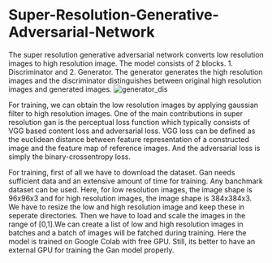 # Super-Resolution-Generative-Adversarial-Network
The super resolution generative adversarial network converts low resolution images to high resolution image. The model consists of 2 blocks. 1. Discriminator and 2. Generator. The generator generates the high resolution images and the discriminator distinguishes between original high resolution images and generated images. ![generator_dis](https://user-images.githubusercontent.com/76652458/188276073-67470a6f-d406-4033-91ee-b816ea77c3ef.png)

For training, we can obtain the low resolution images by applying gaussian filter to high resolution images. One of the main contributions in super resolution gan is the perceptual 
loss function which typically consists of VGG based content loss and adversarial loss. VGG loss can be defined as the euclidean distance between feature representation of a 
constructed image and the feature map of reference images. And the adversarial loss is simply the binary-crossentropy loss. 

For training, first of all we have to download the dataset. Gan needs sufficient data and an extensive amount of time for training. Any banchmark dataset can be used. Here, for low resolution images, 
the image shape is 96x96x3 and for high resolution images, the image shape is 384x384x3. We have to resize the low and high resolution image and keep these in seperate directories. 
Then we have to load and scale the images in the range of [0,1].We can create a list of low and high resolution images in batches and a batch of images will be fatched during training. Here the model 
is trained on Google Colab with free GPU. Still, its better to have an external GPU for training the Gan model properly. 
